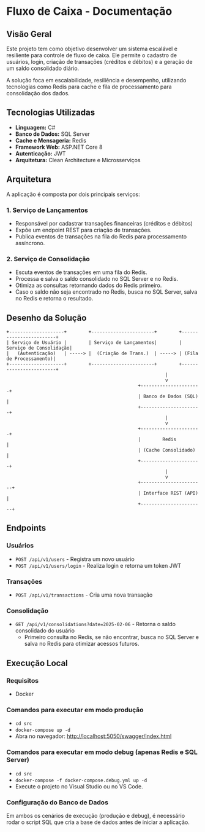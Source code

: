 # Fluxo de Caixa - Documentação

## Visão Geral

Este projeto tem como objetivo desenvolver um sistema escalável e resiliente para controle de fluxo de caixa. Ele permite o cadastro de usuários, login, criação de transações (créditos e débitos) e a geração de um saldo consolidado diário.

A solução foca em escalabilidade, resiliência e desempenho, utilizando tecnologias como Redis para cache e fila de processamento para consolidação dos dados.

## Tecnologias Utilizadas

- **Linguagem:** C#
- **Banco de Dados:** SQL Server
- **Cache e Mensageria:** Redis
- **Framework Web:** ASP.NET Core 8
- **Autenticação:** JWT
- **Arquitetura:** Clean Architecture e Microsserviços

## Arquitetura

A aplicação é composta por dois principais serviços:

### 1. Serviço de Lançamentos

- Responsável por cadastrar transações financeiras (créditos e débitos)
- Expõe um endpoint REST para criação de transações.
- Publica eventos de transações na fila do Redis para processamento assíncrono.

### 2. Serviço de Consolidação

- Escuta eventos de transações em uma fila do Redis.
- Processa e salva o saldo consolidado no SQL Server e no Redis.
- Otimiza as consultas retornando dados do Redis primeiro.
- Caso o saldo não seja encontrado no Redis, busca no SQL Server, salva no Redis e retorna o resultado.

## Desenho da Solução

```plaintext
+--------------------+        +-----------------------+        +------------------------+
| Serviço de Usuário |        | Serviço de Lançamentos|        | Serviço de Consolidação|
|   (Autenticação)   | -----> |  (Criação de Trans.)  | -----> | (Fila de Processamento)|
+--------------------+        +-----------------------+        +------------------------+
                                                          |
                                                          v
                                                +----------------------+
                                                | Banco de Dados (SQL) |
                                                +----------------------+
                                                          |
                                                          v
                                                +----------------------+
                                                |        Redis         |
                                                | (Cache Consolidado)  |
                                                +----------------------+
                                                          |
                                                          v
                                                +-----------------------+
                                                | Interface REST (API)  |
                                                +-----------------------+
```

## Endpoints

### Usuários

- `POST /api/v1/users` - Registra um novo usuário
- `POST /api/v1/users/login` - Realiza login e retorna um token JWT

### Transações

- `POST /api/v1/transactions` - Cria uma nova transação

### Consolidação

- `GET /api/v1/consolidations?date=2025-02-06` - Retorna o saldo consolidado do usuário
  - Primeiro consulta no Redis, se não encontrar, busca no SQL Server e salva no Redis para otimizar acessos futuros.

## Execução Local

### Requisitos

- Docker

### Comandos para executar em modo produção

- `cd src`
- `docker-compose up -d`
- Abra no navegador: [http://localhost:5050/swagger/index.html](http://localhost:5050/swagger/index.html)

### Comandos para executar em modo debug (apenas Redis e SQL Server)

- `cd src`
- `docker-compose -f docker-compose.debug.yml up -d`
- Execute o projeto no Visual Studio ou no VS Code.

### Configuração do Banco de Dados

Em ambos os cenários de execução (produção e debug), é necessário rodar o script SQL que cria a base de dados antes de iniciar a aplicação.
